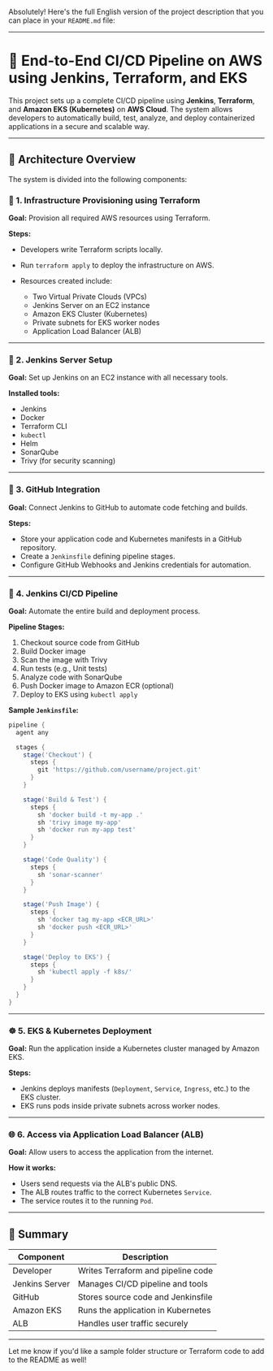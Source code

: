 Absolutely! Here's the full English version of the project description that you can place in your `README.md` file:

---

# 🚀 End-to-End CI/CD Pipeline on AWS using Jenkins, Terraform, and EKS

This project sets up a complete CI/CD pipeline using **Jenkins**, **Terraform**, and **Amazon EKS (Kubernetes)** on **AWS Cloud**. The system allows developers to automatically build, test, analyze, and deploy containerized applications in a secure and scalable way.

---

## 🧱 Architecture Overview

The system is divided into the following components:

### 🔨 1. Infrastructure Provisioning using Terraform

**Goal:**
Provision all required AWS resources using Terraform.

**Steps:**

* Developers write Terraform scripts locally.
* Run `terraform apply` to deploy the infrastructure on AWS.
* Resources created include:

  * Two Virtual Private Clouds (VPCs)
  * Jenkins Server on an EC2 instance
  * Amazon EKS Cluster (Kubernetes)
  * Private subnets for EKS worker nodes
  * Application Load Balancer (ALB)

---

### 🧰 2. Jenkins Server Setup

**Goal:**
Set up Jenkins on an EC2 instance with all necessary tools.

**Installed tools:**

* Jenkins
* Docker
* Terraform CLI
* `kubectl`
* Helm
* SonarQube
* Trivy (for security scanning)

---

### 🔗 3. GitHub Integration

**Goal:**
Connect Jenkins to GitHub to automate code fetching and builds.

**Steps:**

* Store your application code and Kubernetes manifests in a GitHub repository.
* Create a `Jenkinsfile` defining pipeline stages.
* Configure GitHub Webhooks and Jenkins credentials for automation.

---

### 🚀 4. Jenkins CI/CD Pipeline

**Goal:**
Automate the entire build and deployment process.

**Pipeline Stages:**

1. Checkout source code from GitHub
2. Build Docker image
3. Scan the image with Trivy
4. Run tests (e.g., Unit tests)
5. Analyze code with SonarQube
6. Push Docker image to Amazon ECR (optional)
7. Deploy to EKS using `kubectl apply`

**Sample `Jenkinsfile`:**

```groovy
pipeline {
  agent any

  stages {
    stage('Checkout') {
      steps {
        git 'https://github.com/username/project.git'
      }
    }

    stage('Build & Test') {
      steps {
        sh 'docker build -t my-app .'
        sh 'trivy image my-app'
        sh 'docker run my-app test'
      }
    }

    stage('Code Quality') {
      steps {
        sh 'sonar-scanner'
      }
    }

    stage('Push Image') {
      steps {
        sh 'docker tag my-app <ECR_URL>'
        sh 'docker push <ECR_URL>'
      }
    }

    stage('Deploy to EKS') {
      steps {
        sh 'kubectl apply -f k8s/'
      }
    }
  }
}
```

---

### ☸️ 5. EKS & Kubernetes Deployment

**Goal:**
Run the application inside a Kubernetes cluster managed by Amazon EKS.

**Steps:**

* Jenkins deploys manifests (`Deployment`, `Service`, `Ingress`, etc.) to the EKS cluster.
* EKS runs pods inside private subnets across worker nodes.

---

### 🌐 6. Access via Application Load Balancer (ALB)

**Goal:**
Allow users to access the application from the internet.

**How it works:**

* Users send requests via the ALB's public DNS.
* The ALB routes traffic to the correct Kubernetes `Service`.
* The service routes it to the running `Pod`.

---

## 🧠 Summary

| Component      | Description                        |
| -------------- | ---------------------------------- |
| Developer      | Writes Terraform and pipeline code |
| Jenkins Server | Manages CI/CD pipeline and tools   |
| GitHub         | Stores source code and Jenkinsfile |
| Amazon EKS     | Runs the application in Kubernetes |
| ALB            | Handles user traffic securely      |

---

Let me know if you'd like a sample folder structure or Terraform code to add to the README as well!
